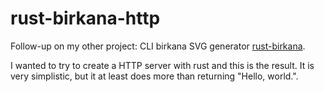 # rust-birkana-http
Follow-up on my other project: CLI birkana SVG generator [rust-birkana](https://github.com/lunemec/rust-birkana-http).

I wanted to try to create a HTTP server with rust and this is the result. It is very simplistic, but it at least does more
than returning "Hello, world.".